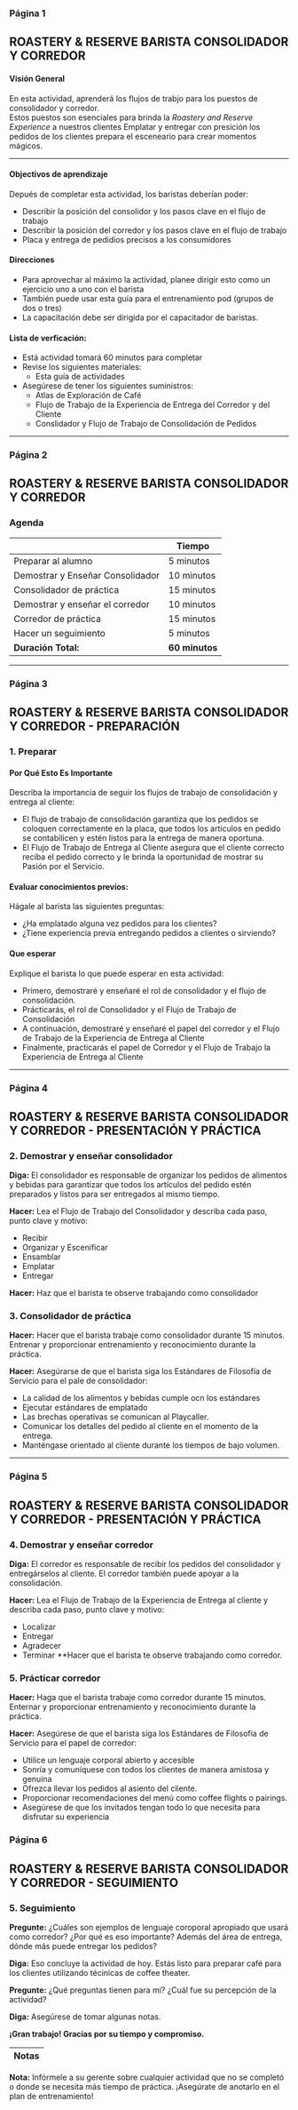 ### Página 1

## ROASTERY & RESERVE BARISTA CONSOLIDADOR Y CORREDOR

#### Visión General
En esta actividad, aprenderá los flujos de trabjo para los puestos de consolidador y corredor. <br/>
Estos puestos son esenciales para brinda la _Roastery and Reserve Experience_ a nuestros clientes
Emplatar y entregar con presición los pedidos de los clientes prepara el esceneario para crear momentos mágicos.

---

#### Objectivos de aprendizaje

Depués de completar esta actividad, los baristas deberían poder:

- Describir la posición del consolidor y los pasos clave en el flujo de trabajo
- Describir la posición del corredor y los pasos clave en el flujo de trabajo
- Placa y entrega de pedidios precisos a los consumidores

#### Direcciones

- Para aprovechar al máximo la actividad, planee dirigir esto como un ejercicio uno a uno con el barista
- También puede usar esta guía para el entrenamiento pod (grupos de dos o tres)
- La capacitación debe ser dirigida por el capacitador de baristas.

#### Lista de verficación:

- Está actividad tomará 60 minutos para completar
- Revise los siguientes materiales:
  - Esta guía de actividades
- Asegúrese de tener los siguientes suministros:
  - Atlas de Exploración de Café
  - Flujo de Trabajo de la Experiencia de Entrega del Corredor y del Cliente
  - Conslidador y Flujo de Trabajo de Consolidación de Pedidos
---
### Página 2

## ROASTERY & RESERVE BARISTA CONSOLIDADOR Y CORREDOR

### Agenda

|   | **Tiempo** |
| - | ---------- |
| Preparar al alumno | 5 minutos |
| Demostrar y Enseñar Consolidador | 10 minutos |
| Consolidador de práctica | 15 minutos |
| Demostrar y enseñar el corredor | 10 minutos |
| Corredor de práctica | 15 minutos |
| Hacer un seguimiento | 5 minutos |
| **Duración Total:** | **60 minutos** |
---
### Página 3

## ROASTERY & RESERVE BARISTA CONSOLIDADOR Y CORREDOR - PREPARACIÓN

### 1. Preparar
#### Por Qué Esto Es Importante
Describa la importancia de seguir los flujos de trabajo de consolidación y entrega al cliente:
- El flujo de trabajo de consolidación garantiza que los pedidos se coloquen correctamente en la placa, que todos los artículos en pedido se contabilicen y estén listos para la entrega de manera oportuna.
- El Flujo de Trabajo de Entrega al Cliente asegura que el cliente correcto reciba el pedido correcto y le brinda la oportunidad de mostrar su Pasión por el Servicio.

#### Evaluar conocimientos previos:
Hágale al barista las siguientes preguntas:
- ¿Ha emplatado alguna vez pedidos para los clientes?
- ¿Tiene experiencia previa entregando pedidos a clientes o sirviendo?

#### Que esperar
Explique el barista lo que puede esperar en esta actividad:
- Primero, demostraré y enseñaré el rol de consolidador y el flujo de consolidación.
- Prácticarás, el rol de Consolidador y el Flujo de Trabajo de Consolidación
- A continuación, demostraré y enseñaré el papel del corredor y el Flujo de Trabajo de la Experiencia de Entrega al Cliente
- Finalmente, practicarás el papel de Corredor y el Flujo de Trabajo la Experiencia de Entrega al Cliente
---
### Página 4

## ROASTERY & RESERVE BARISTA CONSOLIDADOR Y CORREDOR - PRESENTACIÓN Y PRÁCTICA

### 2. Demostrar y enseñar consolidador
**Diga:** El consolidador es responsable de organizar los pedidos de alimentos y bebidas para garantizar que todos los artículos del pedido estén preparados y listos para ser entregados al mismo tiempo.

**Hacer:** Lea el Flujo de Trabajo del Consolidador y describa cada paso, punto clave y motivo:

- Recibir
- Organizar y Escenificar
- Ensamblar
- Emplatar
- Entregar

**Hacer:** Haz que el barista te observe trabajando como consolidador

### 3. Consolidador de práctica
**Hacer:** Hacer que el barista trabaje como consolidador durante 15 minutos. Entrenar y proporcionar entrenamiento y reconocimiento durante la práctica.

**Hacer:** Asegúrarse de que el barista siga los Estándares de Filosofía de Servicio para el pale de consolidador:

- La calidad de los alimentos y bebidas cumple ocn los estándares
- Ejecutar estándares de emplatado
- Las brechas operativas se comunican al Playcaller.
- Comunicar los detalles del pedido al cliente en el momento de la entrega.
- Manténgase orientado al cliente durante los tiempos de bajo volumen.
---
### Página 5

## ROASTERY & RESERVE BARISTA CONSOLIDADOR Y CORREDOR - PRESENTACIÓN Y PRÁCTICA
<!-- TODO: Revisar diseño original en está página -->
### 4. Demostrar y enseñar corredor
**Diga:** El corredor es responsable de recibir los pedidos del consolidador y entregárselos al cliente. El corredor también puede apoyar a la consolidación. 

**Hacer:** Lea el Flujo de Trabajo de la Experiencia de Entrega al cliente y describa cada paso, punto clave y motivo:
- Localizar
- Entregar
- Agradecer
- Terminar
**Hacer que el barista te observe trabajando como corredor.

### 5. Prácticar corredor
**Hacer:** Haga que el barista trabaje como corredor durante 15 minutos. Enternar y proporcionar entrenamiento y reconocimiento durante la práctica.

**Hacer:** Asegúrese de que el barista siga los Estándares de Filosofía de Servicio para el papel de corredor:
- Utilice un lenguaje corporal abierto y accesible
- Sonría y comuníquese con todos los clientes de manera amistosa y genuina
- Ofrezca llevar los pedidos al asiento del cliente.
- Proporcionar recomendaciones del menú como coffee flights o pairings.
- Asegúrese de que los invitados tengan todo lo que necesita para disfrutar su experiencia

### Página 6

## ROASTERY & RESERVE BARISTA CONSOLIDADOR Y CORREDOR - SEGUIMIENTO

### 5. Seguimiento

**Pregunte:** ¿Cuáles son ejemplos de lenguaje coroporal apropiado que usará como corredor? ¿Por qué es eso importante? Además del área de entrega, dónde más puede entregar los pedidos?

**Diga:** Eso concluye la actividad de hoy. Estás listo para preparar café para los clientes utilizando técinicas de coffee theater.

**Pregunte:** ¿Qué preguntas tienen para mi? ¿Cuál fue su percepción de la actividad?

**Diga:** Asegúrese de tomar algunas notas.

**¡Gran trabajo! Gracias por su tiempo y compromiso.**

| **Notas** |
| - |

**Nota:** Infórmele a su gerente sobre cualquier actividad que no se completó o donde se necesita más tiempo de práctica. ¡Asegúrate de anotarlo en el plan de entrenamiento!